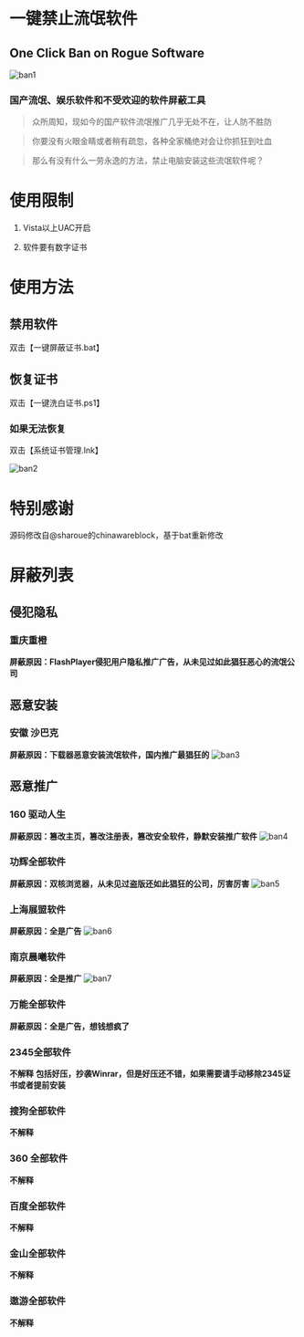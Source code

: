 
# 一键禁止流氓软件

## One Click Ban on Rogue Software

![ban1](helppng/ban1.png)
### 国产流氓、娱乐软件和不受欢迎的软件屏蔽工具

> 众所周知，现如今的国产软件流氓推广几乎无处不在，让人防不胜防

> 你要没有火眼金睛或者稍有疏忽，各种全家桶绝对会让你抓狂到吐血

> 那么有没有什么一劳永逸的方法，禁止电脑安装这些流氓软件呢？

# 使用限制

1. Vista以上UAC开启

2. 软件要有数字证书

# 使用方法

## 禁用软件

双击【一键屏蔽证书.bat】

## 恢复证书

双击【一键洗白证书.ps1】

### 如果无法恢复

双击【系统证书管理.lnk】

![ban2](https://github.com/PIKACHUIM/Pika-BAT-App-BanCert/raw/master/helppng/ban2.png)

# 特别感谢

源码修改自@sharoue的chinawareblock，基于bat重新修改

# 屏蔽列表
## 侵犯隐私
### 重庆重橙
**屏蔽原因：FlashPlayer侵犯用户隐私推广广告，从未见过如此猖狂恶心的流氓公司**
## 恶意安装
### 安徽 沙巴克
**屏蔽原因：下载器恶意安装流氓软件，国内推广最猖狂的**
![ban3](https://github.com/PIKACHUIM/Pika-BAT-App-BanCert/raw/master/helppng/ban3.png)

## 恶意推广
### 160 驱动人生
**屏蔽原因：篡改主页，篡改注册表，篡改安全软件，静默安装推广软件**
![ban4](https://github.com/PIKACHUIM/Pika-BAT-App-BanCert/raw/master/helppng/ban4.png)

### 功辉全部软件
**屏蔽原因：双核浏览器，从未见过盗版还如此猖狂的公司，厉害厉害**
![ban5](https://github.com/PIKACHUIM/Pika-BAT-App-BanCert/raw/master/helppng/ban5.png)

### 上海展盟软件
**屏蔽原因：全是广告**
![ban6](https://github.com/PIKACHUIM/Pika-BAT-App-BanCert/raw/master/helppng/ban6.png)

### 南京晨曦软件
**屏蔽原因：全是推广**
![ban7](https://github.com/PIKACHUIM/Pika-BAT-App-BanCert/raw/master/helppng/ban7.png)

### 万能全部软件
**屏蔽原因：全是广告，想钱想疯了**

### 2345全部软件
**不解释**
**包括好压，抄袭Winrar，但是好压还不错，如果需要请手动移除2345证书或者提前安装**

### 搜狗全部软件
**不解释**

### 360 全部软件
**不解释**

### 百度全部软件
**不解释**

### 金山全部软件
**不解释**

### 遨游全部软件
**不解释**

